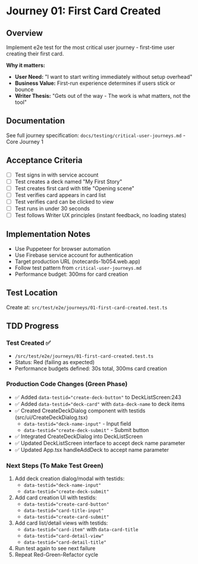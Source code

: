 # Journey 01: First Card Created

## Overview
Implement e2e test for the most critical user journey - first-time user creating their first card.

**Why it matters:**
- **User Need:** "I want to start writing immediately without setup overhead"
- **Business Value:** First-run experience determines if users stick or bounce
- **Writer Thesis:** "Gets out of the way - The work is what matters, not the tool"

## Documentation
See full journey specification: `docs/testing/critical-user-journeys.md` - Core Journey 1

## Acceptance Criteria
- [ ] Test signs in with service account
- [ ] Test creates a deck named "My First Story"
- [ ] Test creates first card with title "Opening scene"
- [ ] Test verifies card appears in card list
- [ ] Test verifies card can be clicked to view
- [ ] Test runs in under 30 seconds
- [ ] Test follows Writer UX principles (instant feedback, no loading states)

## Implementation Notes
- Use Puppeteer for browser automation
- Use Firebase service account for authentication
- Target production URL (notecards-1b054.web.app)
- Follow test pattern from `critical-user-journeys.md`
- Performance budget: 300ms for card creation

## Test Location
Create at: `src/test/e2e/journeys/01-first-card-created.test.ts`

## TDD Progress

### Test Created ✅
- `/src/test/e2e/journeys/01-first-card-created.test.ts`
- Status: Red (failing as expected)
- Performance budgets defined: 30s total, 300ms card creation

### Production Code Changes (Green Phase)

- ✅ Added `data-testid="create-deck-button"` to DeckListScreen:243
- ✅ Added `data-testid="deck-card"` with `data-deck-name` to deck items
- ✅ Created CreateDeckDialog component with testids (src/ui/CreateDeckDialog.tsx)
  - `data-testid="deck-name-input"` - Input field
  - `data-testid="create-deck-submit"` - Submit button
- ✅ Integrated CreateDeckDialog into DeckListScreen
- ✅ Updated DeckListScreen interface to accept deck name parameter
- ✅ Updated App.tsx handleAddDeck to accept name parameter

### Next Steps (To Make Test Green)
1. Add deck creation dialog/modal with testids:
   - `data-testid="deck-name-input"`
   - `data-testid="create-deck-submit"`
2. Add card creation UI with testids:
   - `data-testid="create-card-button"`
   - `data-testid="card-title-input"`
   - `data-testid="create-card-submit"`
3. Add card list/detail views with testids:
   - `data-testid="card-item"` with `data-card-title`
   - `data-testid="card-detail-view"`
   - `data-testid="card-detail-title"`
4. Run test again to see next failure
5. Repeat Red-Green-Refactor cycle
